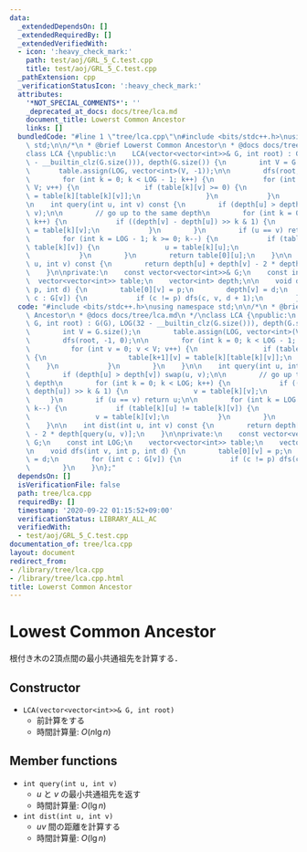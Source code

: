 ```yaml
---
data:
  _extendedDependsOn: []
  _extendedRequiredBy: []
  _extendedVerifiedWith:
  - icon: ':heavy_check_mark:'
    path: test/aoj/GRL_5_C.test.cpp
    title: test/aoj/GRL_5_C.test.cpp
  _pathExtension: cpp
  _verificationStatusIcon: ':heavy_check_mark:'
  attributes:
    '*NOT_SPECIAL_COMMENTS*': ''
    _deprecated_at_docs: docs/tree/lca.md
    document_title: Lowerst Common Ancestor
    links: []
  bundledCode: "#line 1 \"tree/lca.cpp\"\n#include <bits/stdc++.h>\nusing namespace\
    \ std;\n\n/*\n * @brief Lowerst Common Ancestor\n * @docs docs/tree/lca.md\n */\n\
    class LCA {\npublic:\n    LCA(vector<vector<int>>& G, int root) : G(G), LOG(32\
    \ - __builtin_clz(G.size())), depth(G.size()) {\n        int V = G.size();\n \
    \       table.assign(LOG, vector<int>(V, -1));\n\n        dfs(root, -1, 0);\n\n\
    \        for (int k = 0; k < LOG - 1; k++) {\n            for (int v = 0; v <\
    \ V; v++) {\n                if (table[k][v] >= 0) {\n                    table[k+1][v]\
    \ = table[k][table[k][v]];\n                }\n            }\n        }\n    }\n\
    \n    int query(int u, int v) const {\n        if (depth[u] > depth[v]) swap(u,\
    \ v);\n\n        // go up to the same depth\n        for (int k = 0; k < LOG;\
    \ k++) {\n            if ((depth[v] - depth[u]) >> k & 1) {\n                v\
    \ = table[k][v];\n            }\n        }\n        if (u == v) return u;\n\n\
    \        for (int k = LOG - 1; k >= 0; k--) {\n            if (table[k][u] !=\
    \ table[k][v]) {\n                u = table[k][u];\n                v = table[k][v];\n\
    \            }\n        }\n        return table[0][u];\n    }\n\n    int dist(int\
    \ u, int v) const {\n        return depth[u] + depth[v] - 2 * depth[query(u, v)];\n\
    \    }\n\nprivate:\n    const vector<vector<int>>& G;\n    const int LOG;\n  \
    \  vector<vector<int>> table;\n    vector<int> depth;\n\n    void dfs(int v, int\
    \ p, int d) {\n        table[0][v] = p;\n        depth[v] = d;\n        for (int\
    \ c : G[v]) {\n            if (c != p) dfs(c, v, d + 1);\n        }\n    }\n};\n"
  code: "#include <bits/stdc++.h>\nusing namespace std;\n\n/*\n * @brief Lowerst Common\
    \ Ancestor\n * @docs docs/tree/lca.md\n */\nclass LCA {\npublic:\n    LCA(vector<vector<int>>&\
    \ G, int root) : G(G), LOG(32 - __builtin_clz(G.size())), depth(G.size()) {\n\
    \        int V = G.size();\n        table.assign(LOG, vector<int>(V, -1));\n\n\
    \        dfs(root, -1, 0);\n\n        for (int k = 0; k < LOG - 1; k++) {\n  \
    \          for (int v = 0; v < V; v++) {\n                if (table[k][v] >= 0)\
    \ {\n                    table[k+1][v] = table[k][table[k][v]];\n            \
    \    }\n            }\n        }\n    }\n\n    int query(int u, int v) const {\n\
    \        if (depth[u] > depth[v]) swap(u, v);\n\n        // go up to the same\
    \ depth\n        for (int k = 0; k < LOG; k++) {\n            if ((depth[v] -\
    \ depth[u]) >> k & 1) {\n                v = table[k][v];\n            }\n   \
    \     }\n        if (u == v) return u;\n\n        for (int k = LOG - 1; k >= 0;\
    \ k--) {\n            if (table[k][u] != table[k][v]) {\n                u = table[k][u];\n\
    \                v = table[k][v];\n            }\n        }\n        return table[0][u];\n\
    \    }\n\n    int dist(int u, int v) const {\n        return depth[u] + depth[v]\
    \ - 2 * depth[query(u, v)];\n    }\n\nprivate:\n    const vector<vector<int>>&\
    \ G;\n    const int LOG;\n    vector<vector<int>> table;\n    vector<int> depth;\n\
    \n    void dfs(int v, int p, int d) {\n        table[0][v] = p;\n        depth[v]\
    \ = d;\n        for (int c : G[v]) {\n            if (c != p) dfs(c, v, d + 1);\n\
    \        }\n    }\n};"
  dependsOn: []
  isVerificationFile: false
  path: tree/lca.cpp
  requiredBy: []
  timestamp: '2020-09-22 01:15:52+09:00'
  verificationStatus: LIBRARY_ALL_AC
  verifiedWith:
  - test/aoj/GRL_5_C.test.cpp
documentation_of: tree/lca.cpp
layout: document
redirect_from:
- /library/tree/lca.cpp
- /library/tree/lca.cpp.html
title: Lowerst Common Ancestor
---
```

# Lowest Common Ancestor

根付き木の2頂点間の最小共通祖先を計算する．

## Constructor

- `LCA(vector<vector<int>>& G, int root)`
    - 前計算をする
    - 時間計算量: $O(n\lg n)$

## Member functions

- `int query(int u, int v)`
    - $u$ と $v$ の最小共通祖先を返す
    - 時間計算量: $O(\lg n)$
- `int dist(int u, int v)`
    - $uv$ 間の距離を計算する
    - 時間計算量: $O(\lg n)$